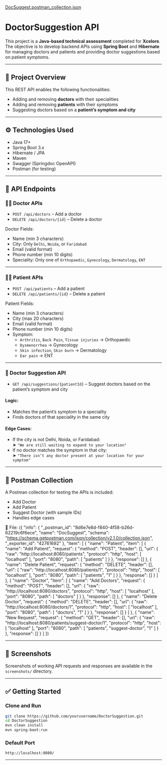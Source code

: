 [DocSuggest.postman_collection.json](https://github.com/user-attachments/files/20257560/DocSuggest.postman_collection.json)
# DoctorSuggestion API

This project is a **Java-based technical assessment** completed for **Xcelore**. The objective is to develop backend APIs using **Spring Boot** and **Hibernate** for managing doctors and patients and providing doctor suggestions based on patient symptoms.

---

## 📌 Project Overview

This REST API enables the following functionalities:

- Adding and removing **doctors** with their specialities
- Adding and removing **patients** with their symptoms
- Suggesting doctors based on a **patient’s symptom and city**

---

## ⚙️ Technologies Used

- Java 17+
- Spring Boot 3.x
- Hibernate / JPA
- Maven
- Swagger (Springdoc OpenAPI)
- Postman (for testing)

---

## 📁 API Endpoints

### 👨‍⚕️ Doctor APIs

- `POST /api/doctors` – Add a doctor  
- `DELETE /api/doctors/{id}` – Delete a doctor  

Doctor Fields:
- Name (min 3 characters)
- City: Only `Delhi`, `Noida`, or `Faridabad`
- Email (valid format)
- Phone number (min 10 digits)
- Speciality: Only one of `Orthopaedic`, `Gynecology`, `Dermatology`, `ENT`

---

### 🧑‍⚕️ Patient APIs

- `POST /api/patients` – Add a patient  
- `DELETE /api/patients/{id}` – Delete a patient  

Patient Fields:
- Name (min 3 characters)
- City (max 20 characters)
- Email (valid format)
- Phone number (min 10 digits)
- Symptom:  
  - `Arthritis`, `Back Pain`, `Tissue injuries` → Orthopaedic  
  - `Dysmenorrhea` → Gynecology  
  - `Skin infection`, `Skin burn` → Dermatology  
  - `Ear pain` → ENT

---

### 🤖 Doctor Suggestion API

- `GET /api/suggestions/{patientId}` – Suggest doctors based on the patient’s symptom and city

#### Logic:
- Matches the patient’s symptom to a speciality
- Finds doctors of that speciality in the same city

#### Edge Cases:
- If the city is not Delhi, Noida, or Faridabad:  
  ➤ `"We are still waiting to expand to your location"`
- If no doctor matches the symptom in that city:  
  ➤ `"There isn’t any doctor present at your location for your symptom"`

---

## 🧪 Postman Collection

A Postman collection for testing the APIs is included:
- Add Doctor
- Add Patient
- Suggest Doctor (with sample IDs)
- Handles edge cases

📂 File: 
({
	"info": {
		"_postman_id": "8d6e7e8d-f840-4f58-b26d-62219c6f6ece",
		"name": "DocSuggest",
		"schema": "https://schema.getpostman.com/json/collection/v2.1.0/collection.json",
		"_exporter_id": "42761692"
	},
	"item": [
		{
			"name": "Patient",
			"item": [
				{
					"name": "Add Patient",
					"request": {
						"method": "POST",
						"header": [],
						"url": {
							"raw": "http://localhost:8080/patients",
							"protocol": "http",
							"host": [
								"localhost"
							],
							"port": "8080",
							"path": [
								"patients"
							]
						}
					},
					"response": []
				},
				{
					"name": "Delete Patient",
					"request": {
						"method": "DELETE",
						"header": [],
						"url": {
							"raw": "http://localhost:8080/patients/1",
							"protocol": "http",
							"host": [
								"localhost"
							],
							"port": "8080",
							"path": [
								"patients",
								"1"
							]
						}
					},
					"response": []
				}
			]
		},
		{
			"name": "Doctor",
			"item": [
				{
					"name": "Add Doctors",
					"request": {
						"method": "POST",
						"header": [],
						"url": {
							"raw": "http://localhost:8080/doctors",
							"protocol": "http",
							"host": [
								"localhost"
							],
							"port": "8080",
							"path": [
								"doctors"
							]
						}
					},
					"response": []
				},
				{
					"name": "Delete Doctor",
					"request": {
						"method": "DELETE",
						"header": [],
						"url": {
							"raw": "http://localhost:8080/doctors/1",
							"protocol": "http",
							"host": [
								"localhost"
							],
							"port": "8080",
							"path": [
								"doctors",
								"1"
							]
						}
					},
					"response": []
				}
			]
		},
		{
			"name": "New Request",
			"request": {
				"method": "GET",
				"header": [],
				"url": {
					"raw": "http://localhost:8080/patients/suggest-doctor/1",
					"protocol": "http",
					"host": [
						"localhost"
					],
					"port": "8080",
					"path": [
						"patients",
						"suggest-doctor",
						"1"
					]
				}
			},
			"response": []
		}
	]
})

---

## 📸 Screenshots

Screenshots of working API requests and responses are available in the `screenshots/` directory.

---

## ✅ Getting Started

### Clone and Run
```bash
git clone https://github.com/yourusername/DoctorSuggestion.git
cd DoctorSuggestion
mvn clean install
mvn spring-boot:run
```

### Default Port
```
http://localhost:8080/
```

---
